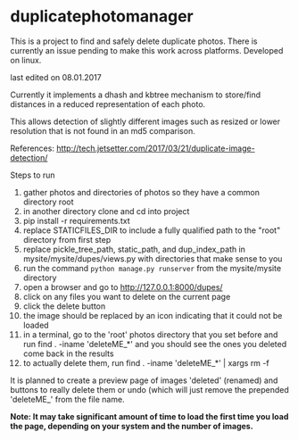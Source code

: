 # duplicatephotomanager
This is a project to find and safely delete duplicate photos.
There is currently an issue pending to make this work across platforms.
Developed on linux.

last edited on 08.01.2017


Currently it implements a dhash and kbtree mechanism to store/find distances in a reduced representation of each photo.

This allows detection of slightly different images such as resized or lower resolution that is not found in an md5 comparison.

References:
http://tech.jetsetter.com/2017/03/21/duplicate-image-detection/


Steps to run

1. gather photos and directories of photos so they have a common directory root
1. in another directory clone and cd into project
1. pip install -r requirements.txt
1. replace STATICFILES\_DIR to include a fully qualified path to the "root" directory from first step
1. replace pickle\_tree\_path, static\_path, and dup\_index\_path in mysite/mysite/dupes/views.py with directories that make sense to you
1. run the command `python manage.py runserver` from the mysite/mysite directory
1. open a browser and go to http://127.0.0.1:8000/dupes/
1. click on any files you want to delete on the current page
1. click the delete button
1. the image should be replaced by an icon indicating that it could not be loaded
1. in a terminal, go to the 'root' photos directory that you set before and run find . -iname 'deleteME\_\*' and you should see the ones you deleted come back in the results
1. to actually delete them, run find . -iname 'deleteME\_\*' | xargs rm -f

It is planned to create a preview page of images 'deleted' (renamed) and buttons to really delete them or undo (which will just remove the prepended 'deleteME\_' from the file name.

**Note: It may take significant amount of time to load the first time you load the page, depending on your system and the number of images.**

